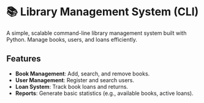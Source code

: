# 📚 Library Management System (CLI)

A simple, scalable command-line library management system built with Python. Manage books, users, and loans efficiently.

## Features
- **Book Management**: Add, search, and remove books.
- **User Management**: Register and search users.
- **Loan System**: Track book loans and returns.
- **Reports**: Generate basic statistics (e.g., available books, active loans).

